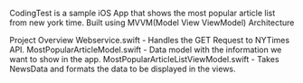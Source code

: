 CodingTest is a sample iOS App that shows the most popular article list from new york time. Built using MVVM(Model View ViewModel) Architecture

Project Overview
Webservice.swift - Handles the GET Request to NYTimes API.
MostPopularArticleModel.swift - Data model with the information we want to show in the app.
MostPopularArticleListViewModel.swift - Takes NewsData and formats the data to be displayed in the views.




